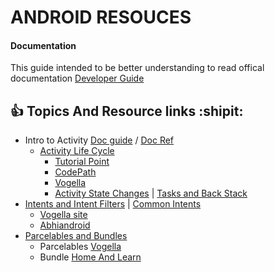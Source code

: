 # ANDROID RESOUCES
#### Documentation
 This guide intended to be better understanding to read offical documentation [Developer Guide](https://developer.android.com/)
## :+1: Topics And Resource links :shipit:
* Intro to Activity [Doc guide](https://developer.android.com/guide/components/activities/intro-activities) / [Doc Ref](https://developer.android.com/reference/android/app/Activity)
  - [Activity Life Cycle](https://developer.android.com/guide/components/activities/activity-lifecycle)
    - [Tutorial Point](https://www.tutorialspoint.com/android/android_acitivities)
    - [CodePath](https://guides.codepath.com/android/Activity-Lifecycle)
    - [Vogella](https://www.vogella.com/tutorials/AndroidLifeCycle/article.html) 
    - [Activity State Changes](https://developer.android.com/guide/components/activities/state-changes) | [Tasks and Back Stack](https://developer.android.com/guide/components/activities/tasks-and-back-stack)
* [Intents and Intent Filters](https://developer.android.com/guide/components/intents-filters) | [Common Intents](https://developer.android.com/guide/components/intents-common)
    - [Vogella site](https://www.vogella.com/tutorials/AndroidIntent/article.html)
    - [Abhiandroid](https://abhiandroid.com/programming/intent-in-android)
* [Parcelables and Bundles](https://developer.android.com/guide/components/activities/parcelables-and-bundles)
    - Parcelables [Vogella](https://www.vogella.com/tutorials/AndroidParcelable/article.html) 
    - Bundle [Home And Learn](https://www.homeandlearn.co.uk/android/android_bundles.html)
